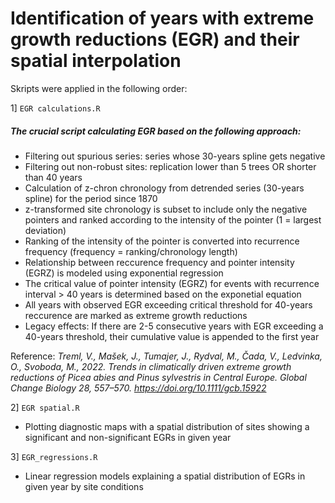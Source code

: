 # Identification of years with extreme growth reductions (EGR) and their spatial interpolation 
Skripts were applied in the following order:

1] `EGR calculations.R`
##### The crucial script calculating EGR based on the following approach:
- Filtering out spurious series: series whose 30-years spline gets negative
- Filtering out non-robust sites: replication lower than 5 trees OR shorter than 40 years
- Calculation of z-chron chronology from detrended series (30-years spline) for the period since 1870
- z-transformed site chronology is subset to include only the negative pointers and ranked according to the intensity of the pointer (1 = largest deviation)
- Ranking of the intensity of the pointer is converted into recurrence frequency (frequency = ranking/chronology length)
- Relationship between reccurence frequency and pointer intensity (EGRZ) is modeled using exponential regression
- The critical value of pointer intensity (EGRZ) for events with recurrence interval > 40 years is determined based on the exponetial equation
- All years with observed EGR exceeding critical threshold for 40-years reccurence are marked as extreme growth reductions
- Legacy effects: If there are 2-5 consecutive years with EGR exceeding a 40-years threshold, their cumulative value is appended to the first year 

Reference: *Treml, V., Mašek, J., Tumajer, J., Rydval, M., Čada, V., Ledvinka, O., Svoboda, M., 2022. Trends in climatically driven extreme growth reductions of Picea abies and Pinus sylvestris in Central Europe. Global Change Biology 28, 557–570. https://doi.org/10.1111/gcb.15922*

2] `EGR spatial.R`
- Plotting diagnostic maps with a spatial distribution of sites showing a significant and non-significant EGRs in given year


3] `EGR_regressions.R`
- Linear regression models explaining a spatial distribution of EGRs in given year by site conditions
